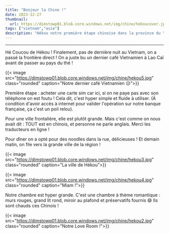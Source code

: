 ```yaml
---
title: "Bonjour la Chine !"
date: 2023-12-27
thumbnail:
  url: https://dimstowp01.blob.core.windows.net/img/chine/hekoucover.jpg
tags: ["vietnam","asie"]
description: "Hékou notre première étape chinoise dans la province du Yunnan."
---
```

---

Hé Coucou de Hékou !
Finalement, pas de dernière nuit au Vietnam, on a passé la frontière direct ! On a juste bu un dernier café Vietnamien à Lao Caï avant de passer au pays du thé !

{{< image src="https://dimstowp01.blob.core.windows.net/img/chine/hekou5.jpg" class="rounded" caption="Notre dernier café Vietnamien 😥">}}

Première étape : acheter une carte sim car ici, si on ne paye pas avec son téléphone on est foutu ! Cela dit, c'est hyper simple et fluide à utiliser. (À condition d'avoir accès à internet pour valider l'opération sur notre banque française, ça c'est un poil relou).

Pour une ville frontalière, elle est plutôt grande. Mais c'est comme on nous avait dit : TOUT est en chinois, et personne ne parle anglais. Merci les traducteurs en ligne !

Pour dîner on a opté pour des noodles dans la rue, délicieuses ! Et demain matin, on file vers la grande ville de la région !

{{< image src="https://dimstowp01.blob.core.windows.net/img/chine/hekou3.jpg" class="rounded" caption="La ville de Hékou">}}

{{< image src="https://dimstowp01.blob.core.windows.net/img/chine/hekou4.jpg" class="rounded" caption="Miam !">}}

Notre chambre est hyper grande. C'est une chambre à thème romantique : murs rouges, grand lit rond, miroir au plafond et préservatifs fournis 😅 Ils sont chauds ces Chinois !

{{< image src="https://dimstowp01.blob.core.windows.net/img/chine/hekou2.jpg" class="rounded" caption="Notre Love Room !">}}
